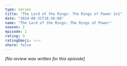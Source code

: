 ```yaml
---
type: series
title: "The Lord of the Rings: The Rings of Power 2x1"
date: "2024-08-31T18:36:08"
name: "The Lord of the Rings: The Rings of Power"
season: 2
episode: 1
rating: 3
ratingEmoji: ⭐️⭐️⭐️
share: false
---
```


*[No review was written for this episode]*
